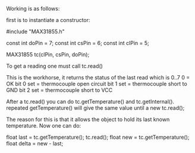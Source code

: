 
Working is as follows:

first is to instantiate a constructor:

#include "MAX31855.h"

const int doPin = 7;
const int csPin = 6;
const int clPin = 5;

MAX31855 tc(clPin, csPin, doPin);


To get a reading one must call tc.read() 

This is the workhorse, it returns the status of the last read which is 0..7
0 = OK
bit 0 set = thermocouple open circuit
bit 1 set = thermocouple short to GND
bit 2 set = thermocouple short to VCC

After a tc.read() you can do tc.getTemperature() and tc.getInternal().
repeated getTemperature() will give the same value until a new tc.read();

The reason for this is that it allows the object to hold its last known temperature.
Now one can do:

float last = tc.getTemperature();
tc.read();
float new = tc.getTemperature();
float delta = new - last;

